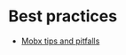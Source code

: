 # Best practices

- [Mobx tips and pitfalls](https://levelup.gitconnected.com/mobx-tips-and-pitfalls-92e635108653)

